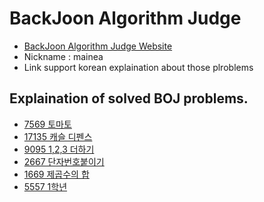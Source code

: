 # BackJoon Algorithm Judge
- [BackJoon Algorithm Judge Website](https://www.acmicpc.net)
- Nickname : mainea
- Link support korean explaination about those plroblems

## Explaination of solved BOJ problems.

-  [7569 토마토](https://dev-wd.github.io/algorithm/2019-11-23-algorithm-backjoon7569/)
-  [17135 캐슬 디펜스](https://dev-wd.github.io/algorithm/2019-11-25-algorithm-backjoon17135/)
-  [9095 1,2,3 더하기](https://dev-wd.github.io/algorithm/backjoon9095/)
-  [2667 단자번호붙이기](https://dev-wd.github.io/algorithm/boj2667/)
-  [1669 제곱수의 합](https://dev-wd.github.io/algorithm/backjooon1669/)
-  [5557 1학년](https://dev-wd.github.io/algorithm/backjoon5557/)
